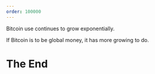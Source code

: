 ```yaml
---
order: 100000
---
```


Bitcoin use continues to grow exponentially.

If Bitcoin is to be global money, it has more growing to do.

# The End
